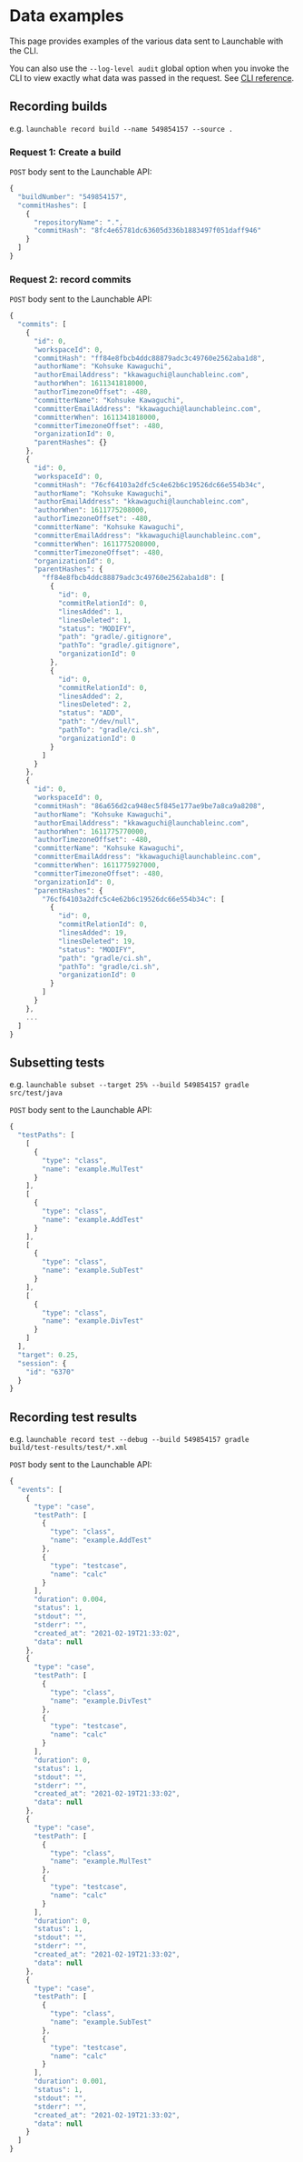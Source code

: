 # Data examples

This page provides examples of the various data sent to Launchable with the CLI.

You can also use the `--log-level audit` global option when you invoke the CLI to view exactly what data was passed in the request. See [CLI reference](../../resources/cli-reference.md#log-level).

## Recording builds

e.g. `launchable record build --name 549854157 --source .`

### Request 1: Create a build

`POST` body sent to the Launchable API:

```javascript
{
  "buildNumber": "549854157",
  "commitHashes": [
    {
      "repositoryName": ".",
      "commitHash": "8fc4e65781dc63605d336b1883497f051daff946"
    }
  ]
}
```

### Request 2: record commits

`POST` body sent to the Launchable API:

```javascript
{
  "commits": [
    {
      "id": 0,
      "workspaceId": 0,
      "commitHash": "ff84e8fbcb4ddc88879adc3c49760e2562aba1d8",
      "authorName": "Kohsuke Kawaguchi",
      "authorEmailAddress": "kkawaguchi@launchableinc.com",
      "authorWhen": 1611341818000,
      "authorTimezoneOffset": -480,
      "committerName": "Kohsuke Kawaguchi",
      "committerEmailAddress": "kkawaguchi@launchableinc.com",
      "committerWhen": 1611341818000,
      "committerTimezoneOffset": -480,
      "organizationId": 0,
      "parentHashes": {}
    },
    {
      "id": 0,
      "workspaceId": 0,
      "commitHash": "76cf64103a2dfc5c4e62b6c19526dc66e554b34c",
      "authorName": "Kohsuke Kawaguchi",
      "authorEmailAddress": "kkawaguchi@launchableinc.com",
      "authorWhen": 1611775208000,
      "authorTimezoneOffset": -480,
      "committerName": "Kohsuke Kawaguchi",
      "committerEmailAddress": "kkawaguchi@launchableinc.com",
      "committerWhen": 1611775208000,
      "committerTimezoneOffset": -480,
      "organizationId": 0,
      "parentHashes": {
        "ff84e8fbcb4ddc88879adc3c49760e2562aba1d8": [
          {
            "id": 0,
            "commitRelationId": 0,
            "linesAdded": 1,
            "linesDeleted": 1,
            "status": "MODIFY",
            "path": "gradle/.gitignore",
            "pathTo": "gradle/.gitignore",
            "organizationId": 0
          },
          {
            "id": 0,
            "commitRelationId": 0,
            "linesAdded": 2,
            "linesDeleted": 2,
            "status": "ADD",
            "path": "/dev/null",
            "pathTo": "gradle/ci.sh",
            "organizationId": 0
          }
        ]
      }
    },
    {
      "id": 0,
      "workspaceId": 0,
      "commitHash": "86a656d2ca948ec5f845e177ae9be7a8ca9a8208",
      "authorName": "Kohsuke Kawaguchi",
      "authorEmailAddress": "kkawaguchi@launchableinc.com",
      "authorWhen": 1611775770000,
      "authorTimezoneOffset": -480,
      "committerName": "Kohsuke Kawaguchi",
      "committerEmailAddress": "kkawaguchi@launchableinc.com",
      "committerWhen": 1611775927000,
      "committerTimezoneOffset": -480,
      "organizationId": 0,
      "parentHashes": {
        "76cf64103a2dfc5c4e62b6c19526dc66e554b34c": [
          {
            "id": 0,
            "commitRelationId": 0,
            "linesAdded": 19,
            "linesDeleted": 19,
            "status": "MODIFY",
            "path": "gradle/ci.sh",
            "pathTo": "gradle/ci.sh",
            "organizationId": 0
          }
        ]
      }
    },
    ...
  ]
}
```

## Subsetting tests

e.g. `launchable subset --target 25% --build 549854157 gradle src/test/java`

`POST` body sent to the Launchable API:

```javascript
{
  "testPaths": [
    [
      {
        "type": "class",
        "name": "example.MulTest"
      }
    ],
    [
      {
        "type": "class",
        "name": "example.AddTest"
      }
    ],
    [
      {
        "type": "class",
        "name": "example.SubTest"
      }
    ],
    [
      {
        "type": "class",
        "name": "example.DivTest"
      }
    ]
  ],
  "target": 0.25,
  "session": {
    "id": "6370"
  }
}
```

## Recording test results

e.g. `launchable record test --debug --build 549854157 gradle build/test-results/test/*.xml`

`POST` body sent to the Launchable API:

```javascript
{
  "events": [
    {
      "type": "case",
      "testPath": [
        {
          "type": "class",
          "name": "example.AddTest"
        },
        {
          "type": "testcase",
          "name": "calc"
        }
      ],
      "duration": 0.004,
      "status": 1,
      "stdout": "",
      "stderr": "",
      "created_at": "2021-02-19T21:33:02",
      "data": null
    },
    {
      "type": "case",
      "testPath": [
        {
          "type": "class",
          "name": "example.DivTest"
        },
        {
          "type": "testcase",
          "name": "calc"
        }
      ],
      "duration": 0,
      "status": 1,
      "stdout": "",
      "stderr": "",
      "created_at": "2021-02-19T21:33:02",
      "data": null
    },
    {
      "type": "case",
      "testPath": [
        {
          "type": "class",
          "name": "example.MulTest"
        },
        {
          "type": "testcase",
          "name": "calc"
        }
      ],
      "duration": 0,
      "status": 1,
      "stdout": "",
      "stderr": "",
      "created_at": "2021-02-19T21:33:02",
      "data": null
    },
    {
      "type": "case",
      "testPath": [
        {
          "type": "class",
          "name": "example.SubTest"
        },
        {
          "type": "testcase",
          "name": "calc"
        }
      ],
      "duration": 0.001,
      "status": 1,
      "stdout": "",
      "stderr": "",
      "created_at": "2021-02-19T21:33:02",
      "data": null
    }
  ]
}
```
